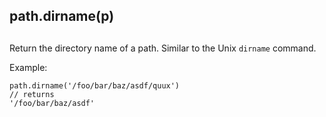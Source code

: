 ## path.dirname(p)

## 

Return the directory name of a path. Similar to the Unix `dirname` command.

Example:

    path.dirname('/foo/bar/baz/asdf/quux')
    // returns
    '/foo/bar/baz/asdf'